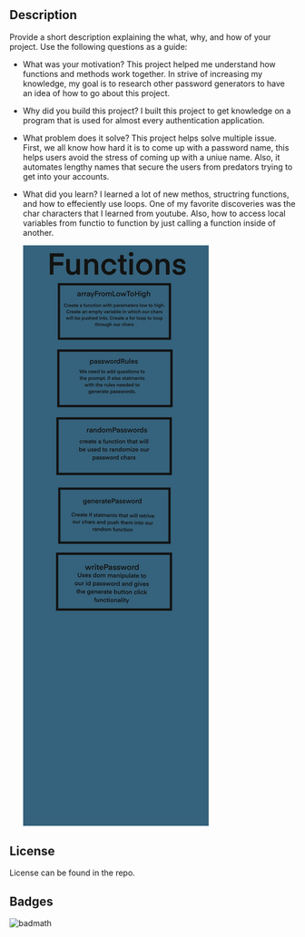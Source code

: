 # <Password-Generator>

## Description

Provide a short description explaining the what, why, and how of your project. Use the following questions as a guide:

- What was your motivation? This project helped me understand how functions and methods work together. In strive of increasing my knowledge, my goal is to research other password generators to have an idea of how to go about this project.
- Why did you build this project? I built this project to get knowledge on a program that is used for almost every authentication application.
- What problem does it solve? This project helps solve multiple issue. First, we all know how hard it is to come up with a password name, this helps users avoid the stress of coming up with a uniue name. Also, it automates lengthy names that secure the users from predators trying to get into your accounts.
- What did you learn? I learned a lot of new methos, structring functions, and how to effeciently use loops. One of my favorite discoveries was the char characters that I learned from youtube. Also, how to access local variables from functio to function by just calling a function inside of another.

    
    ![functionWeNeed](assets/functionsWeNeed.PNG)
   



## License

License can be found in the repo.




## Badges

![badmath](https://img.shields.io/github/languages/top/lernantino/badmath)



